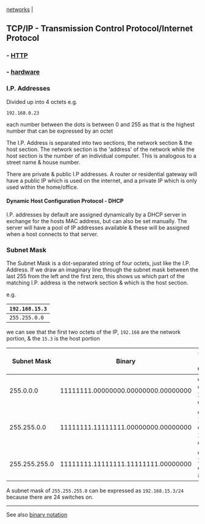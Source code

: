 [networks](index.md) |

## TCP/IP - Transmission Control Protocol/Internet Protocol


### - [HTTP](HTTP.md)

### - [hardware](hardware.md)


### I.P. Addresses
Divided up into 4 octets e.g.

`192.168.0.23`

each number between the dots is between 0 and 255 as that is the highest number that can be expressed by an octet


The I.P. Address is separated into two sections, the network section & the host section. The network section is the 'address' of the network while the host section is the number of an individual computer. This is analogous to a street name & house number.

There are private & public I.P addresses. A router or residential gateway will have a public IP which is used on the internet, and a private IP which is only used within the home/office.

#### Dynamic Host Configuration Protocol - DHCP
I.P. addresses by default are assigned dynamically by a DHCP server in exchange for the hosts MAC address, but can also be set manually. The server will have a pool of IP addresses available & these will be assigned when a host connects to that server.

### Subnet Mask
The Subnet Mask is a dot-separated string of four octets, just like the I.P. Address. If we draw an imaginary line through the subnet mask between the last 255 from the left and the first zero, this shows us which part of the matching I.P. address is the network section & which is the host section.

e.g.

|`192.168.15.3` |
| ---- |
| `255.255.0.0` |

we can see that the first two octets of the IP, `192.168` are the network portion, & the `15.3` is the host portion

Subnet Mask | Binary | On's & Off's
---|---|---
255.0.0.0 | 11111111.00000000.00000000.00000000 | or 8 on & 24 off
255.255.0.0 | 11111111.11111111.00000000.00000000 | or 16 on & 16 off
255.255.255.0| 11111111.11111111.11111111.00000000 | or 24 on & 8 off


A subnet mask of `255.255.255.0` can be expressed as `192.168.15.3/24` because there are 24 switches on.

---

See also [binary notation](../math/binary.md)
